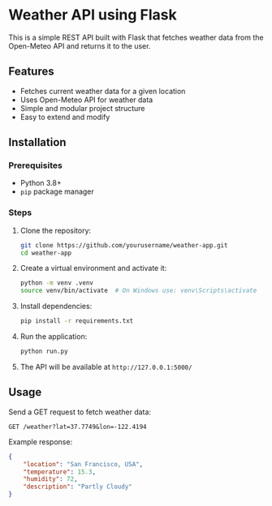 # Weather API using Flask

This is a simple REST API built with Flask that fetches weather data from the Open-Meteo API and returns it to the user.

## Features

- Fetches current weather data for a given location
- Uses Open-Meteo API for weather data
- Simple and modular project structure
- Easy to extend and modify

## Installation

### Prerequisites

- Python 3.8+
- `pip` package manager

### Steps

1. Clone the repository:
   ```sh
   git clone https://github.com/yourusername/weather-app.git
   cd weather-app
   ```
2. Create a virtual environment and activate it:
   ```sh
   python -m venv .venv
   source venv/bin/activate  # On Windows use: venv\Scripts\activate
   ```
3. Install dependencies:
   ```sh
   pip install -r requirements.txt
   ```
4. Run the application:
   ```sh
   python run.py
   ```
5. The API will be available at `http://127.0.0.1:5000/`

## Usage

Send a GET request to fetch weather data:

```
GET /weather?lat=37.7749&lon=-122.4194
```

Example response:

```json
{
	"location": "San Francisco, USA",
	"temperature": 15.3,
	"humidity": 72,
	"description": "Partly Cloudy"
}
```
